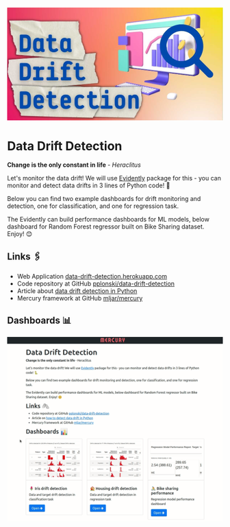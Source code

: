 
![](https://github.com/pplonski/data-drift-detection/raw/main/media/banner.jpg)

# Data Drift Detection

**Change is the only constant in life** - *Heraclitus*

Let's monitor the data drift! We will use [Evidently](https://github.com/evidentlyai) package for this - you can monitor and detect data drifts in 3 lines of Python code! 🐍

Below you can find two example dashboards for drift monitoring and detection, one for classification, and one for regression task. 

The Evidently can build performance dashboards for ML models, below dashboard for Random Forest regressor built on Bike Sharing dataset. Enjoy! 😊 

## Links 🖇️

- Web Application [data-drift-detection.herokuapp.com](https://data-drift-detection.herokuapp.com/)
- Code repository at GitHub [pplonski/data-drift-detection](https://github.com/pplonski/data-drift-detection)
- Article about [data drift detection in Python](https://mljar.com/blog/data-drift-detection-python)
- Mercury framework at GitHub [mljar/mercury](https://github.com/mljar/mercury) 

## Dashboards 📊

![](https://github.com/pplonski/data-drift-detection/raw/main/media/data-drift-demo.gif)

